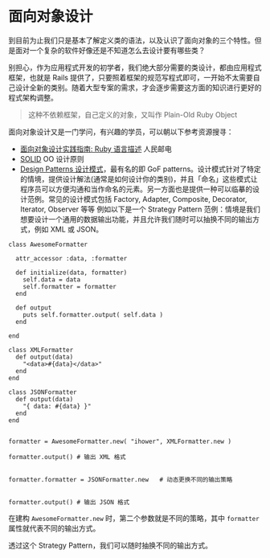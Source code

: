 # 面向对象设计

到目前为止我们只是基本了解定义类的语法，以及认识了面向对象的三个特性。但是面对一个复杂的软件好像还是不知道怎么去设计要有哪些类？

别担心，作为应用程式开发的初学者，我们绝大部分需要的类设计，都由应用程式框架，也就是 Rails 提供了，只要照着框架的规范写程式即可，一开始不太需要自己设计全新的类别。随着大型专案的需求，才会逐步需要这方面的知识进行更好的程式架构调整。

> 这种不依赖框架，自己定义的对象，又叫作 Plain-Old Ruby Object

面向对象设计又是一门学问，有兴趣的学员，可以朝以下参考资源搜寻：

- [面向对象设计实践指南: Ruby 语言描述](https://book.douban.com/subject/25795276/) 人民邮电
- [SOLID](https://en.wikipedia.org/wiki/SOLID_%28object-oriented_design%29) OO 设计原则
- [Design Patterns 设计模式](https://zh.wikipedia.org/wiki/设计模式)，最有名的即 GoF patterns。设计模式针对了特定的情境，提供设计解法(通常是如何设计你的类别)，并且「命名」这些模式让程序员可以方便沟通和当作命名的元素。另一方面也是提供一种可以临摹的设计范例。常见的设计模式包括 Factory, Adapter, Composite, Decorator, Iterator, Observer 等等
例如以下是一个 Strategy Pattern 范例：情境是我们想要设计一个通用的数据输出功能，并且允许我们随时可以抽换不同的输出方式，例如 XML 或 JSON。

```
class AwesomeFormatter

  attr_accessor :data, :formatter

  def initialize(data, formatter)
    self.data = data
    self.formatter = formatter
  end

  def output
    puts self.formatter.output( self.data )
  end

end

class XMLFormatter
  def output(data)
    "<data>#{data}</data>"
  end
end

class JSONFormatter
  def output(data)
    "{ data: #{data} }"
  end
end


formatter = AwesomeFormatter.new( "ihower", XMLFormatter.new )

formatter.output() # 输出 XML 格式


formatter.formatter = JSONFormatter.new   # 动态更换不同的输出策略


formatter.output() # 输出 JSON 格式
```

在建构 `AwesomeFormatter.new` 时，第二个参数就是不同的策略，其中 `formatter` 属性就代表不同的输出方式。

透过这个 Strategy Pattern，我们可以随时抽换不同的输出方式。
